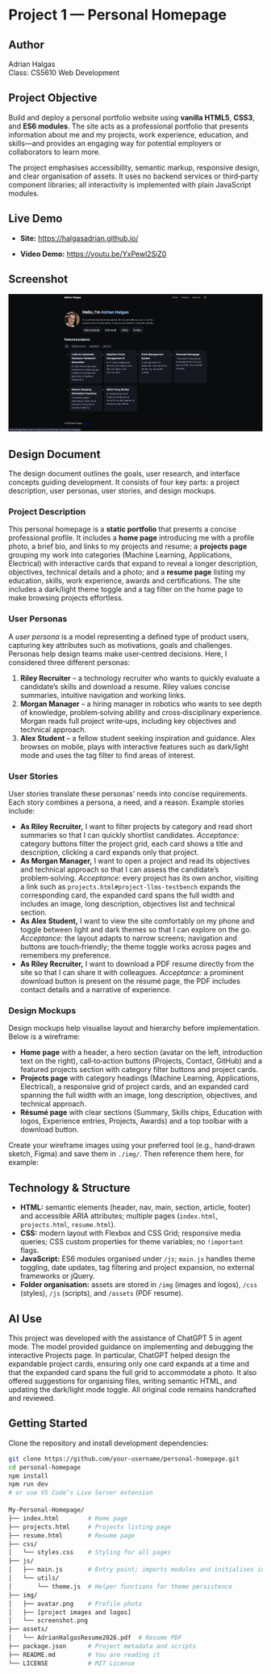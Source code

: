 # Project 1 — Personal Homepage

## Author

Adrian Halgas  
Class: CS5610 Web Development

## Project Objective

Build and deploy a personal portfolio website using **vanilla HTML5**, **CSS3**, and **ES6 modules**.  The site acts as a professional portfolio that presents information about me and my projects, work experience, education, and skills—and provides an engaging way for potential employers or collaborators to learn more.

The project emphasises accessibility, semantic markup, responsive design, and clear organisation of assets.  It uses no backend services or third‑party component libraries; all interactivity is implemented with plain JavaScript modules.

## Live Demo

- **Site:** https://halgasadrian.github.io/

- **Video Demo:** https://youtu.be/YxPewl2SiZ0

## Screenshot

![Homepage screenshot](./img/screenshot.png)


## Design Document

The design document outlines the goals, user research, and interface concepts guiding development.  It consists of four key parts: a project description, user personas, user stories, and design mockups.

### Project Description

This personal homepage is a **static portfolio** that presents a concise professional profile.  It includes a **home page** introducing me with a profile photo, a brief bio, and links to my projects and resume; a **projects page** grouping my work into categories (Machine Learning, Applications, Electrical) with interactive cards that expand to reveal a longer description, objectives, technical details and a photo; and a **resume page** listing my education, skills, work experience, awards and certifications.  The site includes a dark/light theme toggle and a tag filter on the home page to make browsing projects effortless.

### User Personas

A *user persona* is a model representing a defined type of product users, capturing key attributes such as motivations, goals and challenges.  Personas help design teams make user‑centred decisions. Here, I considered three different personas:

1. **Riley Recruiter** – a technology recruiter who wants to quickly evaluate a candidate’s skills and download a resume. Riley values concise summaries, intuitive navigation and working links.
2. **Morgan Manager** – a hiring manager in robotics who wants to see depth of knowledge, problem‑solving ability and cross‑disciplinary experience.  Morgan reads full project write‑ups, including key objectives and technical approach.
3. **Alex Student** – a fellow student seeking inspiration and guidance.  Alex browses on mobile, plays with interactive features such as dark/light mode and uses the tag filter to find areas of interest.

### User Stories

User stories translate these personas’ needs into concise requirements. Each story combines a persona, a need, and a reason. Example stories include:

- **As Riley Recruiter,** I want to filter projects by category and read short summaries so that I can quickly shortlist candidates.  *Acceptance:* category buttons filter the project grid, each card shows a title and description, clicking a card expands only that project.
- **As Morgan Manager,** I want to open a project and read its objectives and technical approach so that I can assess the candidate’s problem‑solving.  *Acceptance:* every project has its own anchor, visiting a link such as `projects.html#project-llms-testbench` expands the corresponding card, the expanded card spans the full width and includes an image, long description, objectives list and technical section.
- **As Alex Student,** I want to view the site comfortably on my phone and toggle between light and dark themes so that I can explore on the go.  *Acceptance:* the layout adapts to narrow screens; navigation and buttons are touch‑friendly; the theme toggle works across pages and remembers my preference.
- **As Riley Recruiter,** I want to download a PDF resume directly from the site so that I can share it with colleagues.  *Acceptance:* a prominent download button is present on the résumé page, the PDF includes contact details and a narrative of experience.

### Design Mockups

Design mockups help visualise layout and hierarchy before implementation. Below is a wireframe:

- **Home page** with a header, a hero section (avatar on the left, introduction text on the right), call‑to‑action buttons (Projects, Contact, GitHub) and a featured projects section with category filter buttons and project cards.
- **Projects page** with category headings (Machine Learning, Applications, Electrical), a responsive grid of project cards, and an expanded card spanning the full width with an image, long description, objectives, and technical approach.
- **Résumé page** with clear sections (Summary, Skills chips, Education with logos, Experience entries, Projects, Awards) and a top toolbar with a download button.

Create your wireframe images using your preferred tool (e.g., hand‑drawn sketch, Figma) and save them in `./img/`.  Then reference them here, for example:


## Technology & Structure

- **HTML:** semantic elements (header, nav, main, section, article, footer) and accessible ARIA attributes; multiple pages (`index.html`, `projects.html`, `resume.html`).
- **CSS:** modern layout with Flexbox and CSS Grid; responsive media queries; CSS custom properties for theme variables; no `!important` flags.
- **JavaScript:** ES6 modules organised under `/js`; `main.js` handles theme toggling, date updates, tag filtering and project expansion, no external frameworks or jQuery.
- **Folder organisation:** assets are stored in `/img` (images and logos), `/css` (styles), `/js` (scripts), and `/assets` (PDF resume).
## AI Use
This project was developed with the assistance of ChatGPT 5 in agent mode. The model provided guidance on implementing and debugging the interactive Projects page. In particular,
ChatGPT helped design the expandable project cards, ensuring only one card expands at a time and that the expanded card spans the full grid to accommodate a photo. It also offered suggestions 
for organising files, writing semantic HTML, and updating the dark/light mode toggle. All original code remains handcrafted and reviewed.

## Getting Started

Clone the repository and install development dependencies:

```bash
git clone https://github.com/your-username/personal-homepage.git
cd personal-homepage
npm install
npm run dev
# or use VS Code’s Live Server extension

My-Personal-Homepage/
├── index.html        # Home page
├── projects.html     # Projects listing page
├── resume.html       # Resume page
├── css/
│   └── styles.css    # Styling for all pages
├── js/
│   ├── main.js       # Entry point; imports modules and initialises interactivity
│   └── utils/
│       └── theme.js  # Helper functions for theme persistence
├── img/
│   ├── avatar.png    # Profile photo
│   ├── [project images and logos]
│   └── screenshot.png 
├── assets/
│   └── AdrianHalgasResume2026.pdf  # Resume PDF
├── package.json      # Project metadata and scripts
├── README.md         # You are reading it
└── LICENSE           # MIT License
